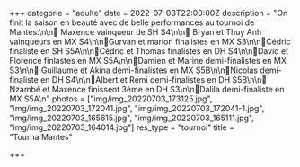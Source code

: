 +++
categorie = "adulte"
date = 2022-07-03T22:00:00Z
description = "On finit la saison en beauté avec de belle performances au tournoi de Mantes:\n\n🥇 Maxence vainqueur de SH S4\n\n🥇 Bryan et Thuy Anh vainqueurs en MX S4\n\n🥈Gurvan et marion finalistes en MX S3\n\n🥈Cédric finaliste en SH S5A\n\n🥈Cédric et Thomas finalistes en DH S4\n\n🥈David et Florence finlastes en MX S5A\n\n🥉Damien et Marine demi-finalistes en MX S3\n\n🥉 Guillaume et Akina demi-finalistes en MX S5B\n\n🥉Nicolas demi-finaliste en DH S4\n\n🥉Albert et Rémi demi-finalistes en DH S5B\n\n🥉Nzambé et Maxence finissent 3ème en DH S3\n\n🥉Dalila demi-finaliste en MX S5A\n"
photos = ["img/img_20220703_173125.jpg", "img/img_20220703_172041.jpg", "img/img_20220703_172041-1.jpg", "img/img_20220703_165615.jpg", "img/img_20220703_165111.jpg", "img/img_20220703_164014.jpg"]
res_type = "tournoi"
title = "Tourna'Mantes"

+++
